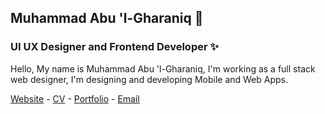 ## Muhammad Abu 'l-Gharaniq 👋

### UI UX Designer and Frontend Developer ✨

Hello, My name is Muhammad Abu 'l-Gharaniq, I'm working as a full stack web designer, I'm designing and developing Mobile and Web Apps.

[Website](https://ghranek.com) - [CV](https://ghranek.com/cv) - [Portfolio](https://ghranek.com/portfolio) - [Email](mailto:me@ghranek.com)
